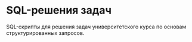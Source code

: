 # SQL-решения задач

SQL-скрипты для решения задач университетского курса по основам структурированных запросов. 
